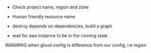- Check project name, region and zone

- Human friendly resource name

- destroy depends on dependencies, build a graph

- wait for aws instance to be in the running state

WANìRING when gloud config is difference from our config, i.e region
